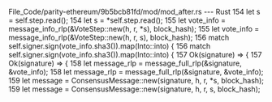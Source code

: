 File_Code/parity-ethereum/9b5bcb81fd/mod/mod_after.rs --- Rust
154                 let s = self.step.read();                                                                                                                154                 let s = *self.step.read();
155                 let vote_info = message_info_rlp(&VoteStep::new(h, r, *s), block_hash);                                                                  155                 let vote_info = message_info_rlp(&VoteStep::new(h, r, s), block_hash);
156                 match self.signer.sign(vote_info.sha3()).map(Into::into) {                                                                               156                 match self.signer.sign(vote_info.sha3()).map(Into::into) {
157                         Ok(signature) => {                                                                                                               157                         Ok(signature) => {
158                                 let message_rlp = message_full_rlp(&signature, &vote_info);                                                              158                                 let message_rlp = message_full_rlp(&signature, &vote_info);
159                                 let message = ConsensusMessage::new(signature, h, r, *s, block_hash);                                                    159                                 let message = ConsensusMessage::new(signature, h, r, s, block_hash);

